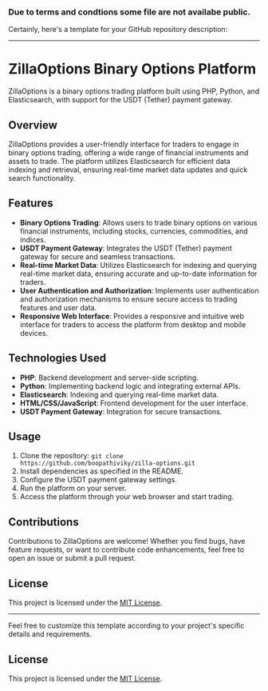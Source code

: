 ### Due to terms and condtions some file are not availabe public.
Certainly, here's a template for your GitHub repository description:

---

# ZillaOptions Binary Options Platform

ZillaOptions is a binary options trading platform built using PHP, Python, and Elasticsearch, with support for the USDT (Tether) payment gateway.

## Overview
ZillaOptions provides a user-friendly interface for traders to engage in binary options trading, offering a wide range of financial instruments and assets to trade. The platform utilizes Elasticsearch for efficient data indexing and retrieval, ensuring real-time market data updates and quick search functionality. 

## Features
- **Binary Options Trading**: Allows users to trade binary options on various financial instruments, including stocks, currencies, commodities, and indices.
- **USDT Payment Gateway**: Integrates the USDT (Tether) payment gateway for secure and seamless transactions.
- **Real-time Market Data**: Utilizes Elasticsearch for indexing and querying real-time market data, ensuring accurate and up-to-date information for traders.
- **User Authentication and Authorization**: Implements user authentication and authorization mechanisms to ensure secure access to trading features and user data.
- **Responsive Web Interface**: Provides a responsive and intuitive web interface for traders to access the platform from desktop and mobile devices.

## Technologies Used
- **PHP**: Backend development and server-side scripting.
- **Python**: Implementing backend logic and integrating external APIs.
- **Elasticsearch**: Indexing and querying real-time market data.
- **HTML/CSS/JavaScript**: Frontend development for the user interface.
- **USDT Payment Gateway**: Integration for secure transactions.

## Usage
1. Clone the repository: `git clone https://github.com/boopathiviky/zilla-options.git`
2. Install dependencies as specified in the README.
3. Configure the USDT payment gateway settings.
4. Run the platform on your server.
5. Access the platform through your web browser and start trading.

## Contributions
Contributions to ZillaOptions are welcome! Whether you find bugs, have feature requests, or want to contribute code enhancements, feel free to open an issue or submit a pull request.

## License
This project is licensed under the [MIT License](LICENSE).

---

Feel free to customize this template according to your project's specific details and requirements.
## License
This project is licensed under the [MIT License](LICENSE).
